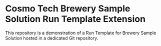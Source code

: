 # Cosmo Tech Brewery Sample Solution Run Template Extension
This repository is a demonstration of a Run Template for Brewery Sample Solution hosted in a dedicated Git repository.

